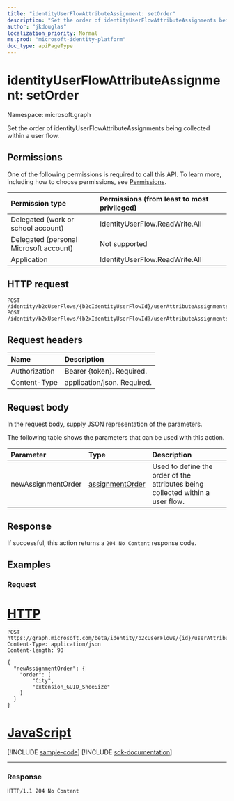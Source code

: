 ```yaml
---
title: "identityUserFlowAttributeAssignment: setOrder"
description: "Set the order of identityUserFlowAttributeAssignments being collected within a user flow."
author: "jkdouglas"
localization_priority: Normal
ms.prod: "microsoft-identity-platform"
doc_type: apiPageType
---
```


# identityUserFlowAttributeAssignment: setOrder

Namespace: microsoft.graph

Set the order of identityUserFlowAttributeAssignments being collected within a user flow.

## Permissions

One of the following permissions is required to call this API. To learn more, including how to choose permissions, see [Permissions](/graph/permissions-reference).

|Permission type|Permissions (from least to most privileged)|
|:---|:---|
|Delegated (work or school account)|IdentityUserFlow.ReadWrite.All|
|Delegated (personal Microsoft account)|Not supported|
|Application|IdentityUserFlow.ReadWrite.All|

## HTTP request

<!-- {
  "blockType": "ignored"
}
-->

``` http
POST /identity/b2cUserFlows/{b2cIdentityUserFlowId}/userAttributeAssignments/setOrder
POST /identity/b2xUserFlows/{b2xIdentityUserFlowId}/userAttributeAssignments/setOrder
```

## Request headers

|Name|Description|
|:---|:---|
|Authorization|Bearer {token}. Required.|
|Content-Type|application/json. Required.|

## Request body

In the request body, supply JSON representation of the parameters.

The following table shows the parameters that can be used with this action.

|Parameter|Type|Description|
|:---|:---|:---|
|newAssignmentOrder|[assignmentOrder](../resources/assignmentorder.md)|Used to define the order of the attributes being collected within a user flow.|

## Response

If successful, this action returns a `204 No Content` response code.

## Examples

### Request


# [HTTP](#tab/http)
<!-- {
  "blockType": "request",
  "name": "identityuserflowattributeassignment_setorder"
}
-->

``` http
POST https://graph.microsoft.com/beta/identity/b2cUserFlows/{id}/userAttributeAssignments/setOrder
Content-Type: application/json
Content-length: 90

{
  "newAssignmentOrder": {
    "order": [
        "City",
        "extension_GUID_ShoeSize"
    ]
  }
}
```
# [JavaScript](#tab/javascript)
[!INCLUDE [sample-code](../includes/snippets/javascript/identityuserflowattributeassignment-setorder-javascript-snippets.md)]
[!INCLUDE [sdk-documentation](../includes/snippets/snippets-sdk-documentation-link.md)]

---


### Response

<!-- {
  "blockType": "response",
  "truncated": true
}
-->

``` http
HTTP/1.1 204 No Content
```
